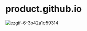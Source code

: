 # product.github.io
![ezgif-6-3b42a1c59314](https://user-images.githubusercontent.com/66106292/128976502-625e2846-0dad-406c-9ad5-6fd394b3620f.gif)

